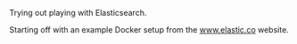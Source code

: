 Trying out playing with Elasticsearch.

Starting off with an example Docker setup from the www.elastic.co website.
